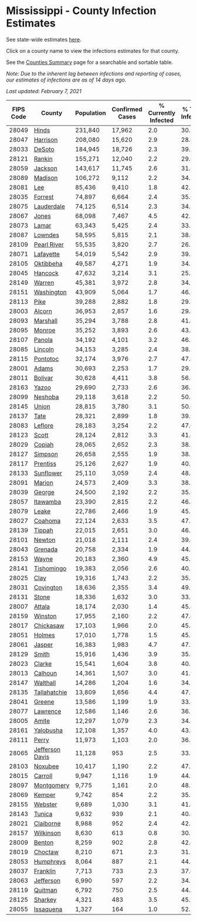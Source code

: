 # Mississippi - County Infection Estimates

See state-wide estimates [here](/infections/us-ms).

Click on a county name to view the infections estimates for that county.

See the [Counties Summary](/infections/summary-counties) page for a searchable and sortable table.

*Note: Due to the inherent lag between infections and reporting of cases, our estimates of infections are as of 14 days ago.*

*Last updated: February 7, 2021*

|   FIPS Code |                             County |   Population |   Confirmed Cases |   % Currently Infected |   % Total Infected |
|-------------|------------------------------------|--------------|-------------------|------------------------|--------------------|
|       28049 |                     [Hinds](hinds) |      231,840 |            17,962 |                    2.0 |               30.8 |
|       28047 |               [Harrison](harrison) |      208,080 |            15,620 |                    2.9 |               28.6 |
|       28033 |                   [DeSoto](desoto) |      184,945 |            18,726 |                    2.3 |               39.2 |
|       28121 |                   [Rankin](rankin) |      155,271 |            12,040 |                    2.2 |               29.6 |
|       28059 |                 [Jackson](jackson) |      143,617 |            11,745 |                    2.6 |               31.6 |
|       28089 |                 [Madison](madison) |      106,272 |             9,112 |                    2.2 |               34.1 |
|       28081 |                         [Lee](lee) |       85,436 |             9,410 |                    1.8 |               42.3 |
|       28035 |                 [Forrest](forrest) |       74,897 |             6,664 |                    2.4 |               35.0 |
|       28075 |           [Lauderdale](lauderdale) |       74,125 |             6,514 |                    2.3 |               34.8 |
|       28067 |                     [Jones](jones) |       68,098 |             7,467 |                    4.5 |               42.2 |
|       28073 |                     [Lamar](lamar) |       63,343 |             5,425 |                    2.4 |               33.1 |
|       28087 |                 [Lowndes](lowndes) |       58,595 |             5,815 |                    2.1 |               38.0 |
|       28109 |         [Pearl River](pearl-river) |       55,535 |             3,820 |                    2.7 |               26.7 |
|       28071 |             [Lafayette](lafayette) |       54,019 |             5,542 |                    2.9 |               39.2 |
|       28105 |             [Oktibbeha](oktibbeha) |       49,587 |             4,271 |                    1.9 |               34.1 |
|       28045 |                 [Hancock](hancock) |       47,632 |             3,214 |                    3.1 |               25.7 |
|       28149 |                   [Warren](warren) |       45,381 |             3,972 |                    2.8 |               34.5 |
|       28151 |           [Washington](washington) |       43,909 |             5,064 |                    1.7 |               46.7 |
|       28113 |                       [Pike](pike) |       39,288 |             2,882 |                    1.8 |               29.8 |
|       28003 |                   [Alcorn](alcorn) |       36,953 |             2,857 |                    1.6 |               29.4 |
|       28093 |               [Marshall](marshall) |       35,294 |             3,788 |                    2.8 |               41.4 |
|       28095 |                   [Monroe](monroe) |       35,252 |             3,893 |                    2.6 |               43.4 |
|       28107 |                   [Panola](panola) |       34,192 |             4,101 |                    3.2 |               46.7 |
|       28085 |                 [Lincoln](lincoln) |       34,153 |             3,285 |                    2.4 |               38.1 |
|       28115 |               [Pontotoc](pontotoc) |       32,174 |             3,976 |                    2.7 |               47.4 |
|       28001 |                     [Adams](adams) |       30,693 |             2,253 |                    1.7 |               29.3 |
|       28011 |                 [Bolivar](bolivar) |       30,628 |             4,411 |                    3.8 |               56.8 |
|       28163 |                     [Yazoo](yazoo) |       29,690 |             2,733 |                    2.6 |               36.7 |
|       28099 |                 [Neshoba](neshoba) |       29,118 |             3,618 |                    2.2 |               50.8 |
|       28145 |                     [Union](union) |       28,815 |             3,780 |                    3.1 |               50.0 |
|       28137 |                       [Tate](tate) |       28,321 |             2,899 |                    1.8 |               39.9 |
|       28083 |                 [Leflore](leflore) |       28,183 |             3,254 |                    2.2 |               47.0 |
|       28123 |                     [Scott](scott) |       28,124 |             2,812 |                    3.3 |               41.6 |
|       28029 |                   [Copiah](copiah) |       28,065 |             2,652 |                    2.3 |               38.2 |
|       28127 |                 [Simpson](simpson) |       26,658 |             2,555 |                    1.9 |               38.2 |
|       28117 |               [Prentiss](prentiss) |       25,126 |             2,627 |                    1.9 |               40.3 |
|       28133 |             [Sunflower](sunflower) |       25,110 |             3,059 |                    2.4 |               48.8 |
|       28091 |                   [Marion](marion) |       24,573 |             2,409 |                    3.3 |               38.3 |
|       28039 |                   [George](george) |       24,500 |             2,192 |                    2.2 |               35.0 |
|       28057 |               [Itawamba](itawamba) |       23,390 |             2,815 |                    2.2 |               46.4 |
|       28079 |                     [Leake](leake) |       22,786 |             2,466 |                    1.9 |               45.2 |
|       28027 |                 [Coahoma](coahoma) |       22,124 |             2,633 |                    3.5 |               47.1 |
|       28139 |                   [Tippah](tippah) |       22,015 |             2,651 |                    3.0 |               46.7 |
|       28101 |                   [Newton](newton) |       21,018 |             2,111 |                    2.4 |               39.8 |
|       28043 |                 [Grenada](grenada) |       20,758 |             2,334 |                    1.9 |               44.8 |
|       28153 |                     [Wayne](wayne) |       20,183 |             2,360 |                    4.9 |               45.1 |
|       28141 |           [Tishomingo](tishomingo) |       19,383 |             2,056 |                    2.6 |               40.5 |
|       28025 |                       [Clay](clay) |       19,316 |             1,743 |                    2.2 |               35.3 |
|       28031 |             [Covington](covington) |       18,636 |             2,355 |                    3.4 |               49.9 |
|       28131 |                     [Stone](stone) |       18,336 |             1,632 |                    3.0 |               33.5 |
|       28007 |                   [Attala](attala) |       18,174 |             2,030 |                    1.4 |               45.4 |
|       28159 |                 [Winston](winston) |       17,955 |             2,160 |                    2.2 |               47.6 |
|       28017 |             [Chickasaw](chickasaw) |       17,103 |             1,966 |                    2.0 |               45.8 |
|       28051 |                   [Holmes](holmes) |       17,010 |             1,778 |                    1.5 |               45.3 |
|       28061 |                   [Jasper](jasper) |       16,383 |             1,983 |                    4.7 |               47.2 |
|       28129 |                     [Smith](smith) |       15,916 |             1,436 |                    3.9 |               35.8 |
|       28023 |                   [Clarke](clarke) |       15,541 |             1,604 |                    3.8 |               40.5 |
|       28013 |                 [Calhoun](calhoun) |       14,361 |             1,507 |                    3.0 |               41.9 |
|       28147 |               [Walthall](walthall) |       14,286 |             1,204 |                    1.6 |               34.5 |
|       28135 |       [Tallahatchie](tallahatchie) |       13,809 |             1,656 |                    4.4 |               47.2 |
|       28041 |                   [Greene](greene) |       13,586 |             1,199 |                    1.9 |               33.4 |
|       28077 |               [Lawrence](lawrence) |       12,586 |             1,146 |                    2.6 |               36.2 |
|       28005 |                     [Amite](amite) |       12,297 |             1,079 |                    2.3 |               34.4 |
|       28161 |             [Yalobusha](yalobusha) |       12,108 |             1,357 |                    4.0 |               43.6 |
|       28111 |                     [Perry](perry) |       11,973 |             1,103 |                    2.0 |               36.2 |
|       28065 | [Jefferson Davis](jefferson-davis) |       11,128 |               953 |                    2.5 |               33.5 |
|       28103 |                 [Noxubee](noxubee) |       10,417 |             1,190 |                    2.2 |               47.1 |
|       28015 |                 [Carroll](carroll) |        9,947 |             1,116 |                    1.9 |               44.9 |
|       28097 |           [Montgomery](montgomery) |        9,775 |             1,161 |                    2.0 |               48.1 |
|       28069 |                   [Kemper](kemper) |        9,742 |               854 |                    2.2 |               35.1 |
|       28155 |                 [Webster](webster) |        9,689 |             1,030 |                    3.1 |               41.8 |
|       28143 |                   [Tunica](tunica) |        9,632 |               939 |                    2.1 |               40.4 |
|       28021 |             [Claiborne](claiborne) |        8,988 |               952 |                    2.4 |               42.5 |
|       28157 |             [Wilkinson](wilkinson) |        8,630 |               613 |                    0.8 |               30.7 |
|       28009 |                   [Benton](benton) |        8,259 |               902 |                    2.8 |               42.6 |
|       28019 |                 [Choctaw](choctaw) |        8,210 |               671 |                    2.3 |               31.9 |
|       28053 |             [Humphreys](humphreys) |        8,064 |               887 |                    2.1 |               44.4 |
|       28037 |               [Franklin](franklin) |        7,713 |               733 |                    2.3 |               37.0 |
|       28063 |             [Jefferson](jefferson) |        6,990 |               597 |                    2.2 |               34.1 |
|       28119 |                 [Quitman](quitman) |        6,792 |               750 |                    2.5 |               44.4 |
|       28125 |                 [Sharkey](sharkey) |        4,321 |               483 |                    3.5 |               45.9 |
|       28055 |             [Issaquena](issaquena) |        1,327 |               164 |                    1.0 |               52.5 |